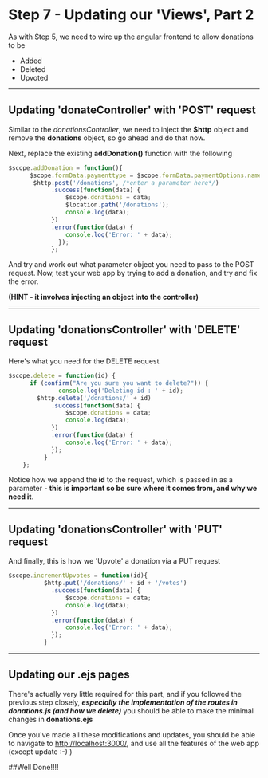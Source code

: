 
# Step 7 - Updating our 'Views', Part 2

As with Step 5, we need to wire up the angular frontend to allow donations to be

* Added
* Deleted
* Upvoted

---
## Updating 'donateController' with 'POST' request

Similar to the *donationsController*, we need to inject the **$http** object and remove the **donations** object, so go ahead and do that now. 

Next, replace the existing **addDonation()** function with the following

```javascript
$scope.addDonation = function(){
      $scope.formData.paymenttype = $scope.formData.paymentOptions.name;
       $http.post('/donations', /*enter a parameter here*/)
            .success(function(data) {
                $scope.donations = data;
                $location.path('/donations');
                console.log(data);
            })
            .error(function(data) {
                console.log('Error: ' + data);
              });
            };
```

And try and work out what parameter object you need to pass to the POST request. Now, test your web app by trying to add a donation, and try and fix the error.

**(HINT - it involves injecting an object into the controller)**

---
## Updating 'donationsController' with 'DELETE' request

Here's what you need for the DELETE request

```javascript
$scope.delete = function(id) {
      if (confirm("Are you sure you want to delete?")) {
              console.log('Deleting id : ' + id);
        $http.delete('/donations/' + id)
            .success(function(data) {
                $scope.donations = data;
                console.log(data);
            })
            .error(function(data) {
                console.log('Error: ' + data);
            });
          }
    };
```
Notice how we append the **id** to the request, which is passed in as a parameter - **this is important so be sure where it comes from, and why we need it**.

---
## Updating 'donationsController' with 'PUT' request
And finally, this is how we 'Upvote' a donation via a PUT request

```javascript
$scope.incrementUpvotes = function(id){
          $http.put('/donations/' + id + '/votes')
            .success(function(data) {
                $scope.donations = data;
                console.log(data);
            })
            .error(function(data) {
                console.log('Error: ' + data);
            });
          }
```


---
## Updating our .ejs pages

There's actually very little required for this part, and if you followed the previous step closely, ***especially the implementation of the routes in donations.js (and how we delete)*** you should be able to make the minimal changes in **donations.ejs**

Once you've made all these modifications and updates, you should be able to navigate to [http://localhost:3000/](http://localhost:3000/), and use all the features of the web app (except update :-) )

##Well Done!!!!